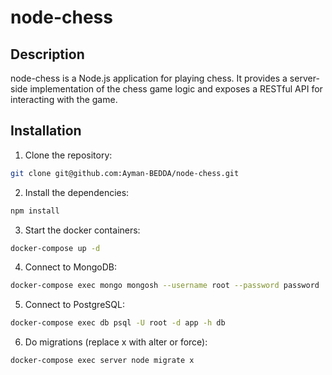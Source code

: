 # node-chess

## Description
node-chess is a Node.js application for playing chess. It provides a server-side implementation of the chess game logic and exposes a RESTful API for interacting with the game.

## Installation
1. Clone the repository:

```bash
git clone git@github.com:Ayman-BEDDA/node-chess.git
```

2. Install the dependencies:

```bash
npm install
```

3. Start the docker containers:

```bash
docker-compose up -d
```

4. Connect to MongoDB:

```bash
docker-compose exec mongo mongosh --username root --password password
```

5. Connect to PostgreSQL:

```bash
docker-compose exec db psql -U root -d app -h db
```

6. Do migrations (replace x with alter or force):
```bash
docker-compose exec server node migrate x
```